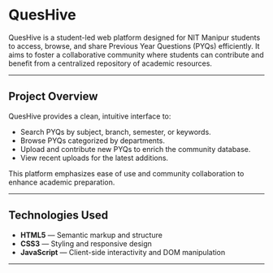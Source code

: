 # QuesHive

QuesHive is a student-led web platform designed for NIT Manipur students to access, browse, and share Previous Year Questions (PYQs) efficiently. It aims to foster a collaborative community where students can contribute and benefit from a centralized repository of academic resources.

---

## Project Overview

QuesHive provides a clean, intuitive interface to:

- Search PYQs by subject, branch, semester, or keywords.
- Browse PYQs categorized by departments.
- Upload and contribute new PYQs to enrich the community database.
- View recent uploads for the latest additions.

This platform emphasizes ease of use and community collaboration to enhance academic preparation.

---

## Technologies Used

- **HTML5** — Semantic markup and structure  
- **CSS3** — Styling and responsive design  
- **JavaScript** — Client-side interactivity and DOM manipulation  

---
